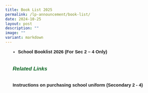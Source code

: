 ```yaml
---
title: Book List 2025
permalink: /lp-announcement/book-list/
date: 2024-10-25
layout: post
description: ""
image: ""
variant: markdown
---
```

<ul style="margin-top:-5px;">
	<li style="font-size:14.5px; line-height:2;margin-left:17px;font-family:sans-serif;"><a href="https://drive.google.com/drive/folders/1-i22u9L1q12d7uV6iTFVkmeepN5X5DHG?usp=share_link" style="font-size:14.5px; line-height:1.5;font-family:sans-serif;font-weight:bold;text-decoration: none;">School Booklist 2026 (For Sec 2 – 4 Only)</a></li>


<h6 style="color:#0B6623;font-family:sans-serif;font-weight:bold;margin-top:30px;"><strong style="font-family:sans-serif;font-size:17px;color:#0B6623;">Related Links</strong></h6>
	<a href="https://drive.google.com/file/d/1D382CjcVw_hP4cZrtRDFUQ5Qgz1VzE5I/view?usp=sharing" style="font-size:14.5px; line-height:1.5;font-family:sans-serif;font-weight:bold;text-decoration: none;">Instructions on purchasing school uniform (Secondary 2 - 4)</a></ul>
